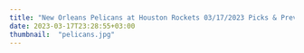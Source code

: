 ```yaml
---
title: "New Orleans Pelicans at Houston Rockets 03/17/2023 Picks & Preview"
date: 2023-03-17T23:28:55+03:00
thumbnail:  "pelicans.jpg"
---
```


